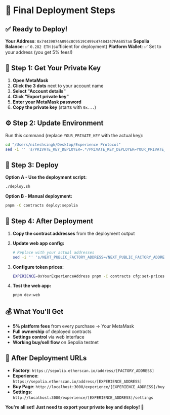 # 🚀 Final Deployment Steps

## ✅ **Ready to Deploy!**

**Your Address**: `0x74439074A096c8C9519C499c47484347FA6857aA`
**Sepolia Balance**: ✅ `0.282 ETH` (sufficient for deployment)
**Platform Wallet**: ✅ Set to your address (you get 5% fees!)

## 🔑 **Step 1: Get Your Private Key**

1. **Open MetaMask**
2. **Click the 3 dots** next to your account name
3. **Select "Account details"**
4. **Click "Export private key"**
5. **Enter your MetaMask password**
6. **Copy the private key** (starts with `0x...`)

## ⚙️ **Step 2: Update Environment**

Run this command (replace `YOUR_PRIVATE_KEY` with the actual key):

```bash
cd "/Users/niteshsingh/Desktop/Experience Protocol"
sed -i '' 's/PRIVATE_KEY_DEPLOYER=.*/PRIVATE_KEY_DEPLOYER=YOUR_PRIVATE_KEY/' .env
```

## 🚀 **Step 3: Deploy**

**Option A - Use the deployment script:**
```bash
./deploy.sh
```

**Option B - Manual deployment:**
```bash
pnpm -C contracts deploy:sepolia
```

## 🎯 **Step 4: After Deployment**

1. **Copy the contract addresses** from the deployment output
2. **Update web app config:**
   ```bash
   # Replace with your actual addresses
   sed -i '' 's/NEXT_PUBLIC_FACTORY_ADDRESS=/NEXT_PUBLIC_FACTORY_ADDRESS=0xYourFactoryAddress/' apps/web/.env.local
   ```

3. **Configure token prices:**
   ```bash
   EXPERIENCE=0xYourExperienceAddress pnpm -C contracts cfg:set-prices:sepolia
   ```

4. **Test the web app:**
   ```bash
   pnpm dev:web
   ```

## 💰 **What You'll Get**

- **5% platform fees** from every purchase → Your MetaMask
- **Full ownership** of deployed contracts
- **Settings control** via web interface
- **Working buy/sell flow** on Sepolia testnet

## 🔗 **After Deployment URLs**

- **Factory**: `https://sepolia.etherscan.io/address/[FACTORY_ADDRESS]`
- **Experience**: `https://sepolia.etherscan.io/address/[EXPERIENCE_ADDRESS]`
- **Buy Page**: `http://localhost:3000/experience/[EXPERIENCE_ADDRESS]/buy`
- **Settings**: `http://localhost:3000/experience/[EXPERIENCE_ADDRESS]/settings`

**You're all set! Just need to export your private key and deploy! 🎉**
